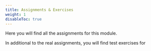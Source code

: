 ```yaml
---
title: Assignments & Exercises
weight: 1
disableToc: true
---
```


Here you will find all the assignments for this module. 

In additional to the real assignments, you will find test exercises for 